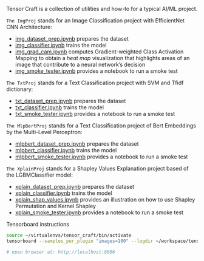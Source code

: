 Tensor Craft is a collection of utilities and how-to for a typical AI/ML project.  

`The ImgProj` stands for an Image Classification project with EfficientNet CNN Architecture:
  * [img_dataset_prep.ipynb](imgproj/img_dataset_prep.ipynb) prepares the dataset
  * [img_classifier.ipynb](imgproj/img_classifier.ipynb) trains the model
  * [img_grad_cam.ipynb](imgproj/img_grad_cam.ipynb) computes Gradient-weighted Class Activation Mapping to obtain a *heat map* visualization that highlights areas of an image that contribute to a neural network’s decision
  * [img_smoke_tester.ipynb](imgproj/img_smoke_tester.ipynb) provides a notebook to run a smoke test

`The TxtProj` stands for a Text Classification project with SVM and Tfidf dictionary:
  * [txt_dataset_prep.ipynb](txtproj/txt_dataset_prep.ipynb) prepares the dataset
  * [txt_classifier.ipynb](txtproj/txt_classifier.ipynb) trains the model
  * [txt_smoke_tester.ipynb](txtproj/txt_smoke_tester.ipynb) provides a notebook to run a smoke test

`The MlpBertProj` stands for a Text Classification project of Bert Embeddings by the Multi-Level Perceptron:
  * [mlpbert_dataset_prep.ipynb](mlpbertproj/mlpbert_dataset_prep.ipynb) prepares the dataset
  * [mlpbert_classifier.ipynb](mlpbertproj/mlpbert_classifier.ipynb) trains the model
  * [mlpbert_smoke_tester.ipynb](mlpbertproj/mlpbert_smoke_tester.ipynb) provides a notebook to run a smoke test

`The XplainProj` stands for a Shapley Values Explanation project based of the LGBMClassifier model:
  * [xplain_dataset_prep.ipynb](xplainproj/xplain_dataset_prep.ipynb) prepares the dataset
  * [xplain_classifier.ipynb](xplainproj/xplain_classifier.ipynb) trains the model
  * [xplain_shap_values.ipynb](xplainproj/xplain_shap_values.ipynb) provides an illustration on how to use Shapley Permutation and Kernel Shapley
  * [xplain_smoke_tester.ipynb](xplainproj/xplain_smoke_tester.ipynb) provides a notebook to run a smoke test

Tensorboard instructions
```bash
source ~/virtualenvs/tensor_craft/bin/activate
tensorboard --samples_per_plugin "images=100" --logdir ~/workspace/tensor_craft/tensorboard.run --bind_all --port 6006 --reuse_port True serve

# open browser at: http://localhost:6006
```
